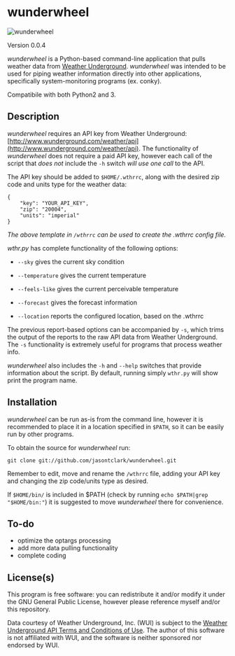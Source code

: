 wunderwheel
===========

![wunderwheel](https://www.thesearchagency.com/wp-content/uploads/2009/11/the-toy-wonder-wheel.jpg)

Version 0.0.4

_wunderwheel_ is a Python-based command-line application that pulls weather data from [Weather Underground](http://www.wunderground.com).  _wunderwheel_ was intended to be used for piping weather information directly into other applications, specifically system-monitoring programs (ex. conky).

Compatibile with both Python2 and 3.

Description
-----------
_wunderwheel_ requires an API key from Weather Underground: [http://www.wunderground.com/weather/api](http://www.wunderground.com/weather/api). The functionality of _wunderwheel_ does not require a paid API key, however each call of the script that _does not_ include the `-h` switch _will use one call_ to the API. 

The API key should be added to `$HOME/.wthrrc`, along with the desired zip code and units type for the weather data:

	{
		"key": "YOUR_API_KEY",
		"zip": "20004",
		"units": "imperial"
	}
_The above template in `/wthrrc` can be used to create the .wthrrc config file._

_wthr.py_ has complete functionality of the following options:

* `--sky` gives the current sky condition

* `--temperature` gives the current temperature

* `--feels-like` gives the current perceivable temperature

* `--forecast` gives the forecast information

* `--location` reports the configured location, based on the .wthrrc

The previous report-based options can be accompanied by `-s`, which trims the output of the reports to the raw API data from Weather Underground. The `-s` functionality is extremely useful for programs that process weather info.

_wunderwheel_ also includes the `-h` and `--help` switches that provide information about the script. By default, running simply `wthr.py` will show print the program name.

Installation
------------
_wunderwheel_ can be run as-is from the command line, however it is recommended to place it in a location specified in `$PATH`, so it can be easily run by other programs.

To obtain the source for _wunderwheel_ run:

	git clone git://github.com/jasontclark/wunderwheel.git

Remember to edit, move and rename the `/wthrrc` file, adding your API key and changing the zip code/units type as desired.

If `$HOME/bin/` is included in $PATH (check by running `echo $PATH|grep "$HOME/bin:"`) it is suggested to move _wunderwheel_ there for convenience.

To-do
-----
- optimize the optargs processing
- add more data pulling functionality
- complete coding

License(s)
----------
This program is free software: you can redistribute it and/or modify it under the GNU General Public License, however please reference myself and/or this repository. 

Data courtesy of Weather Underground, Inc. (WUI) is subject to the [Weather Underground API Terms and Conditions of Use](http://www.wunderground.com/weather/api/d/terms.html).  The author of this software is not affiliated with WUI, and the software is neither sponsored nor endorsed by WUI.

